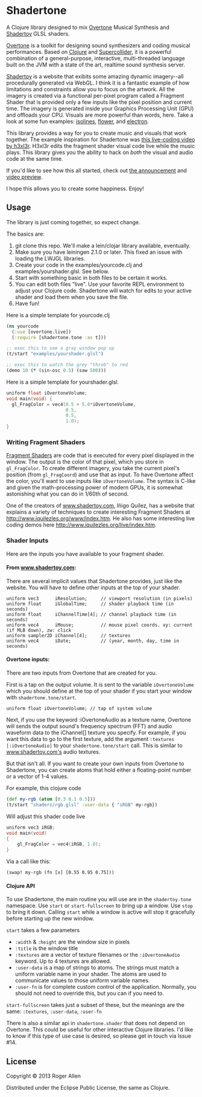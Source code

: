 # Shadertone

A Clojure library designed to mix
[Overtone](https://github.com/overtone/overtone) Musical Synthesis and
[Shadertoy](http://www.shadertoy.com) GLSL shaders.

[Overtone](https://github.com/overtone/overtone) is a toolkit for
designing sound synthesizers and coding musical performances.  Based
on [Clojure](http://clojure.org/) and
[Supercollider](http://supercollider.sourceforge.net/), it is a
powerful combination of a general-purpose, interactive, multi-threaded
language built on the JVM with a state of the art, realtime sound
synthesis server.

[Shadertoy](http://www.shadertoy.com) is a website that exibits some
amazing dynamic imagery--all procedurally generated via WebGL.  I
think it is a fantastic example of how limitations and constraints
allow you to focus on the artwork.  All the imagery is created via a
functional per-pixel program called a Fragment Shader that is provided
only a few inputs like the pixel position and current time.  The
imagery is generated inside your Graphics Processing Unit (GPU) and
offloads your CPU.  Visuals are more powerful than words, here.  Take
a look at some fun examples:
[isolines](https://www.shadertoy.com/view/MsXGz8),
[flower](https://www.shadertoy.com/view/4dX3Rn),
and [electron](https://www.shadertoy.com/view/MslGRn).

This library provides a way for you to create music and visuals that
work together.  The example inspiration for Shadertone was [this
live-coding video by h3xl3r](http://vimeo.com/51993089).  H3xl3r edits
the fragment shader visual code live while the music plays.  This
library gives you the ability to hack on *both* the visual and audio
code at the same time.

If you'd like to see how this all started, check out [the
announcement](https://groups.google.com/forum/?fromgroups=#!topic/overtone/7bQSJUUviBw)
and [video preview](https://www.youtube.com/watch?v=UMg8Td5Gqhk).

I hope this allows you to create some happiness.  Enjoy!

## Usage

The library is just coming together, so expect change.

The basics are:

1. git clone this repo.  We'll make a lein/clojar library available, eventually.
2. Make sure you have leiningen 2.1.0 or later.  This fixed an issue with loading the LWJGL libraries.
2. Create your code in the examples/yourcode.clj and examples/yourshader.glsl.  See below.
3. Start with something basic in both files to be certain it works.
4. You can edit both files "live".  Use your favorite REPL environment
to adjust your Clojure code.  Shadertone will watch for edits to your
active shader and load them when you save the file.
5. Have fun!

Here is a simple template for yourcode.clj

```clj
(ns yourcode
  (:use [overtone.live])
  (:require [shadertone.tone :as t]))

;; exec this to see a gray window pop up
(t/start "examples/yourshader.glsl")

;; exec this to watch the grey "throb" to red
(demo 10 (* (sin-osc 0.5) (saw 500)))
```

Here is a simple template for yourshader.glsl.

```c
uniform float iOvertoneVolume;
void main(void) {
  gl_FragColor = vec4(0.5 + 5.0*iOvertoneVolume,
                      0.5,
                      0.5,
                      1.0);
}
```

### Writing Fragment Shaders

[Fragment Shaders](http://www.opengl.org/wiki/Fragment_Shader) are
code that is executed for every pixel displayed in the window.  The
output is the color of that pixel, which you store in
`gl_FragColor`. To create different imagery, you take the current
pixel's position (from `gl_FragCoord`) and use that as input.  To have
Overtone affect the color, you'll want to use inputs like
`iOvertoneVolume`.  The syntax is C-like and given the math-processing
power of modern GPUs, it is somewhat astonishing what you can do in
1/60th of second.

One of the creators of www.shadertoy.com, Iñigo Quílez, has a website
that explains a variety of techniques to create interesting Fragment
Shaders at http://www.iquilezles.org/www/index.htm.  He also has some
interesting live coding demos here
http://www.iquilezles.org/live/index.htm.

### Shader Inputs

Here are the inputs you have available to your fragment shader.

#### From www.shadertoy.com:

There are several implicit values that Shadertone provides, just like
the website.  You will have to define other inputs at the top of your
shader.

```
uniform vec3      iResolution;     // viewport resolution (in pixels)
uniform float     iGlobalTime;     // shader playback time (in seconds)
uniform float     iChannelTime[4]; // channel playback time (in seconds)
uniform vec4      iMouse;          // mouse pixel coords. xy: current (if MLB down), zw: click
uniform sampler2D iChannel[4];     // textures
uniform vec4      iDate;           // (year, month, day, time in seconds)
```

#### Overtone inputs:

There are two inputs from Overtone that are created for you.

First is a tap on the output volume.  It is sent to the variable
`iOvertoneVolume` which you should define at the top of your shader if
you start your window with `shadertone.tone/start`.

```
uniform float iOvertoneVolume; // tap of system volume
```

Next, if you use the keyword :iOvertoneAudio as a texture name,
Overtone will sends the output sound's frequency spectrum (FFT) and
audio waveform data to the iChannel[] texture you specify.  For
example, if you want this data to go to the first texture, add the
argument `:textures [:iOvertoneAudio]` to your `shadertone.tone/start`
call.  This is similar to www.shadertoy.com's audio textures.

But that isn't all.  If you want to create your own inputs from
Overtone to Shadertone, you can create atoms that hold either a
floating-point number or a vector of 1-4 values.

For example, this clojure code

```clj
(def my-rgb (atom [0.3 0.1 0.5]))
(t/start "shaders/rgb.glsl" :user-data { "iRGB" my-rgb})
```

Will adjust this shader code live

```c
uniform vec3 iRGB;
void main(void)
{
    gl_FragColor = vec4(iRGB, 1.0);
}
```

Via a call like this:

```
(swap! my-rgb (fn [x] [0.55 0.95 0.75]))
```

#### Clojure API

To use Shadertone, the main routine you will use are in the
`shadertoy.tone` namespace.  Use `start` or `start-fullscreen` to bring
up a window.  Use `stop` to bring it down.  Calling `start` while a
window is active will stop it gracefully before starting up the new
window.

`start` takes a few parameters
* `:width` & `:height` are the window size in pixels
* `:title` is the window title
* `:textures` are a vector of texture filenames or the
  `:iOvertoneAudio` keyword.  Up to 4 textures are allowed.
* `:user-data` is a map of strings to atoms.  The strings must match a
  uniform variable name in your shader.  The atoms are used to
  communicate values to those uniform variable names.
* `:user-fn` is for complete custom control of the application.
  Normally, you should not need to override this, but you can if you
  need to.

`start-fullscreen` takes just a subset of these, but the meanings are
the same: `:textures`, `:user-data`, `:user-fn`

There is also a similar api in `shadertone.shader` that does not
depend on Overtone.  This could be useful for other interactive
Clojure libraries.  I'd like to know if this type of use case is
desired, so please get in touch via Issue #14.

## License

Copyright © 2013 Roger Allen

Distributed under the Eclipse Public License, the same as Clojure.
